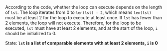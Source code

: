 According to the code, whether the loop can execute depends on the length of `lst`. The loop iterates from 0 to `len(lst) - 2`, which means `len(lst)` must be at least 2 for the loop to execute at least once. If `lst` has fewer than 2 elements, the loop will not execute. Therefore, for the loop to be executed, `lst` must have at least 2 elements, and at the start of the loop, `i` should be initialized to 0. 

State: **`lst` is a list of comparable elements with at least 2 elements, `i` is 0**